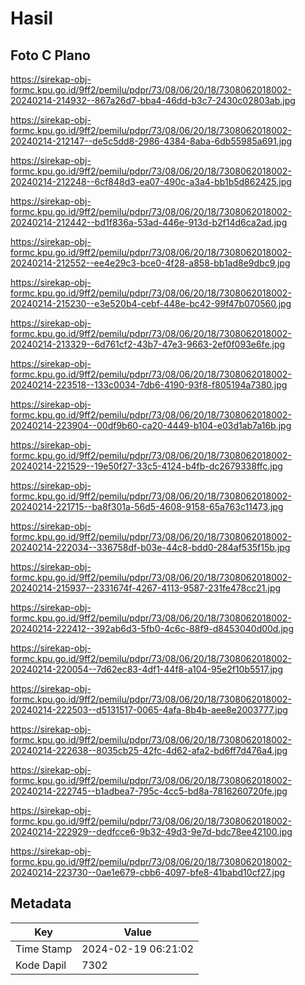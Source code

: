 # Hasil

## Foto C Plano

https://sirekap-obj-formc.kpu.go.id/9ff2/pemilu/pdpr/73/08/06/20/18/7308062018002-20240214-214932--867a26d7-bba4-46dd-b3c7-2430c02803ab.jpg

https://sirekap-obj-formc.kpu.go.id/9ff2/pemilu/pdpr/73/08/06/20/18/7308062018002-20240214-212147--de5c5dd8-2986-4384-8aba-6db55985a691.jpg

https://sirekap-obj-formc.kpu.go.id/9ff2/pemilu/pdpr/73/08/06/20/18/7308062018002-20240214-212248--6cf848d3-ea07-490c-a3a4-bb1b5d862425.jpg

https://sirekap-obj-formc.kpu.go.id/9ff2/pemilu/pdpr/73/08/06/20/18/7308062018002-20240214-212442--bd1f836a-53ad-446e-913d-b2f14d6ca2ad.jpg

https://sirekap-obj-formc.kpu.go.id/9ff2/pemilu/pdpr/73/08/06/20/18/7308062018002-20240214-212552--ee4e29c3-bce0-4f28-a858-bb1ad8e9dbc9.jpg

https://sirekap-obj-formc.kpu.go.id/9ff2/pemilu/pdpr/73/08/06/20/18/7308062018002-20240214-215230--e3e520b4-cebf-448e-bc42-99f47b070560.jpg

https://sirekap-obj-formc.kpu.go.id/9ff2/pemilu/pdpr/73/08/06/20/18/7308062018002-20240214-213329--6d761cf2-43b7-47e3-9663-2ef0f093e6fe.jpg

https://sirekap-obj-formc.kpu.go.id/9ff2/pemilu/pdpr/73/08/06/20/18/7308062018002-20240214-223518--133c0034-7db6-4190-93f8-f805194a7380.jpg

https://sirekap-obj-formc.kpu.go.id/9ff2/pemilu/pdpr/73/08/06/20/18/7308062018002-20240214-223904--00df9b60-ca20-4449-b104-e03d1ab7a16b.jpg

https://sirekap-obj-formc.kpu.go.id/9ff2/pemilu/pdpr/73/08/06/20/18/7308062018002-20240214-221529--19e50f27-33c5-4124-b4fb-dc2679338ffc.jpg

https://sirekap-obj-formc.kpu.go.id/9ff2/pemilu/pdpr/73/08/06/20/18/7308062018002-20240214-221715--ba8f301a-56d5-4608-9158-65a763c11473.jpg

https://sirekap-obj-formc.kpu.go.id/9ff2/pemilu/pdpr/73/08/06/20/18/7308062018002-20240214-222034--336758df-b03e-44c8-bdd0-284af535f15b.jpg

https://sirekap-obj-formc.kpu.go.id/9ff2/pemilu/pdpr/73/08/06/20/18/7308062018002-20240214-215937--2331674f-4267-4113-9587-231fe478cc21.jpg

https://sirekap-obj-formc.kpu.go.id/9ff2/pemilu/pdpr/73/08/06/20/18/7308062018002-20240214-222412--392ab6d3-5fb0-4c6c-88f9-d8453040d00d.jpg

https://sirekap-obj-formc.kpu.go.id/9ff2/pemilu/pdpr/73/08/06/20/18/7308062018002-20240214-220054--7d62ec83-4df1-44f8-a104-95e2f10b5517.jpg

https://sirekap-obj-formc.kpu.go.id/9ff2/pemilu/pdpr/73/08/06/20/18/7308062018002-20240214-222503--d5131517-0065-4afa-8b4b-aee8e2003777.jpg

https://sirekap-obj-formc.kpu.go.id/9ff2/pemilu/pdpr/73/08/06/20/18/7308062018002-20240214-222638--8035cb25-42fc-4d62-afa2-bd6ff7d476a4.jpg

https://sirekap-obj-formc.kpu.go.id/9ff2/pemilu/pdpr/73/08/06/20/18/7308062018002-20240214-222745--b1adbea7-795c-4cc5-bd8a-7816260720fe.jpg

https://sirekap-obj-formc.kpu.go.id/9ff2/pemilu/pdpr/73/08/06/20/18/7308062018002-20240214-222929--dedfcce6-9b32-49d3-9e7d-bdc78ee42100.jpg

https://sirekap-obj-formc.kpu.go.id/9ff2/pemilu/pdpr/73/08/06/20/18/7308062018002-20240214-223730--0ae1e679-cbb6-4097-bfe8-41babd10cf27.jpg


## Metadata

| Key        | Value               |
| ---------- | ------------------- |
| Time Stamp | 2024-02-19 06:21:02 |
| Kode Dapil | 7302                |



